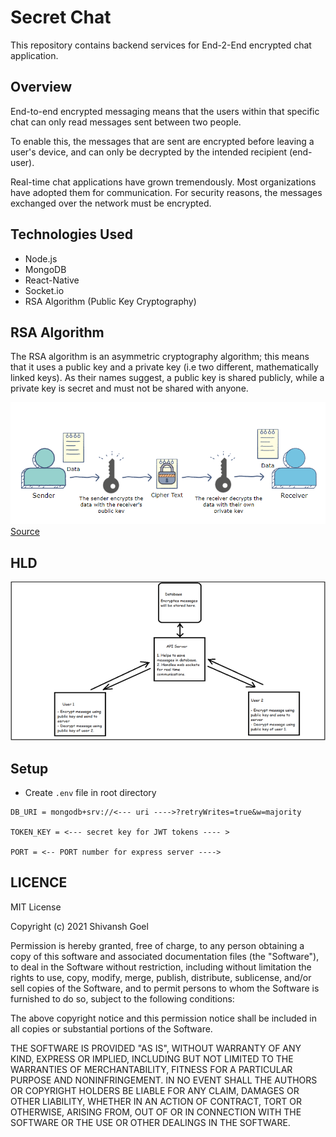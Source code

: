 # Secret Chat
This repository contains backend services for End-2-End encrypted chat application.

## Overview
End-to-end encrypted messaging means that the users within that specific chat can only read messages sent between two people. 

To enable this, the messages that are sent are encrypted before leaving a user's device, and can only be decrypted by the intended recipient (end-user).

Real-time chat applications have grown tremendously. Most organizations have adopted them for communication. For security reasons, the messages exchanged over the network must be encrypted.

## Technologies Used
- Node.js
- MongoDB
- React-Native
- Socket.io
- RSA Algorithm (Public Key Cryptography)

## RSA Algorithm
The RSA algorithm is an asymmetric cryptography algorithm; this means that it uses a public key and a private key (i.e two different, mathematically linked keys). As their names suggest, a public key is shared publicly, while a private key is secret and must not be shared with anyone.

<img src="https://github.com/ishivanshgoel/secretChat/blob/master/docs/RSA.PNG">
<a href="https://www.educative.io/edpresso/what-is-the-rsa-algorithm">Source</a>

## HLD
<img src="https://github.com/ishivanshgoel/secretChat/blob/master/docs/flow%20secret%20chat.PNG">

## Setup
- Create `.env` file in root directory
```
DB_URI = mongodb+srv://<--- uri ---->?retryWrites=true&w=majority

TOKEN_KEY = <--- secret key for JWT tokens ---- > 

PORT = <-- PORT number for express server ---->
```

## LICENCE
MIT License

Copyright (c) 2021 Shivansh Goel

Permission is hereby granted, free of charge, to any person obtaining a copy
of this software and associated documentation files (the "Software"), to deal
in the Software without restriction, including without limitation the rights
to use, copy, modify, merge, publish, distribute, sublicense, and/or sell
copies of the Software, and to permit persons to whom the Software is
furnished to do so, subject to the following conditions:

The above copyright notice and this permission notice shall be included in all
copies or substantial portions of the Software.

THE SOFTWARE IS PROVIDED "AS IS", WITHOUT WARRANTY OF ANY KIND, EXPRESS OR
IMPLIED, INCLUDING BUT NOT LIMITED TO THE WARRANTIES OF MERCHANTABILITY,
FITNESS FOR A PARTICULAR PURPOSE AND NONINFRINGEMENT. IN NO EVENT SHALL THE
AUTHORS OR COPYRIGHT HOLDERS BE LIABLE FOR ANY CLAIM, DAMAGES OR OTHER
LIABILITY, WHETHER IN AN ACTION OF CONTRACT, TORT OR OTHERWISE, ARISING FROM,
OUT OF OR IN CONNECTION WITH THE SOFTWARE OR THE USE OR OTHER DEALINGS IN THE
SOFTWARE.
